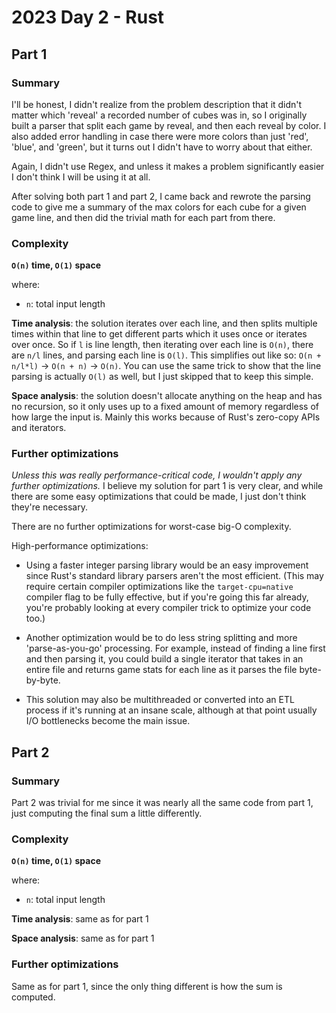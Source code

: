 # 2023 Day 2 - Rust

## Part 1

### Summary

I'll be honest, I didn't realize from the problem description that it didn't matter which 'reveal' a recorded number of cubes was in, so I originally built a parser that split each game by reveal, and then each reveal by color. I also added error handling in case there were more colors than just 'red', 'blue', and 'green', but it turns out I didn't have to worry about that either.

Again, I didn't use Regex, and unless it makes a problem significantly easier I don't think I will be using it at all.

After solving both part 1 and part 2, I came back and rewrote the parsing code to give me a summary of the max colors for each cube for a given game line, and then did the trivial math for each part from there.

### Complexity

**`O(n)` time, `O(1)` space**

where:

- `n`: total input length

**Time analysis**: the solution iterates over each line, and then splits multiple times within that line to get different parts which it uses once or iterates over once. So if `l` is line length, then iterating over each line is `O(n)`, there are `n/l` lines, and parsing each line is `O(l)`. This simplifies out like so: `O(n + n/l*l)` -> `O(n + n)` -> `O(n)`. You can use the same trick to show that the line parsing is actually `O(l)` as well, but I just skipped that to keep this simple.

**Space analysis**: the solution doesn't allocate anything on the heap and has no recursion, so it only uses up to a fixed amount of memory regardless of how large the input is. Mainly this works because of Rust's zero-copy APIs and iterators.

### Further optimizations

*Unless this was really performance-critical code, I wouldn't apply any further optimizations.* I believe my solution for part 1 is very clear, and while there are some easy optimizations that could be made, I just don't think they're necessary.

There are no further optimizations for worst-case big-O complexity.

High-performance optimizations:

- Using a faster integer parsing library would be an easy improvement since Rust's standard library parsers aren't the most efficient. (This may require certain compiler optimizations like the `target-cpu=native` compiler flag to be fully effective, but if you're going this far already, you're probably looking at every compiler trick to optimize your code too.)

- Another optimization would be to do less string splitting and more 'parse-as-you-go' processing. For example, instead of finding a line first and then parsing it, you could build a single iterator that takes in an entire file and returns game stats for each line as it parses the file byte-by-byte.

- This solution may also be multithreaded or converted into an ETL process if it's running at an insane scale, although at that point usually I/O bottlenecks become the main issue.

## Part 2

### Summary

Part 2 was trivial for me since it was nearly all the same code from part 1, just computing the final sum a little differently.

### Complexity

**`O(n)` time, `O(1)` space**

where:

- `n`: total input length

**Time analysis**: same as for part 1

**Space analysis**: same as for part 1

### Further optimizations

Same as for part 1, since the only thing different is how the sum is computed.
